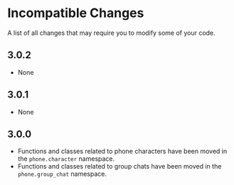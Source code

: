 # Incompatible Changes

A list of all changes that may require you to modify some of your code.

## 3.0.2
- None

## 3.0.1
- None

## 3.0.0
- Functions and classes related to phone characters have been moved in the `phone.character` namespace.
- Functions and classes related to group chats have been moved in the `phone.group_chat` namespace.